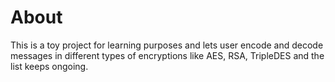 # About
This is a toy project for learning purposes and lets user encode and decode messages in different types of encryptions like AES, RSA, TripleDES and the list keeps ongoing.
